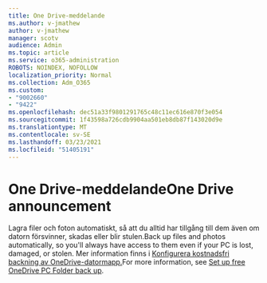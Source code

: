 ```yaml
---
title: One Drive-meddelande
ms.author: v-jmathew
author: v-jmathew
manager: scotv
audience: Admin
ms.topic: article
ms.service: o365-administration
ROBOTS: NOINDEX, NOFOLLOW
localization_priority: Normal
ms.collection: Adm_O365
ms.custom:
- "9002660"
- "9422"
ms.openlocfilehash: dec51a33f9801291765c48c11ec616e870f3e054
ms.sourcegitcommit: 1f43598a726cdb9904aa501eb8db87f143020d9e
ms.translationtype: MT
ms.contentlocale: sv-SE
ms.lasthandoff: 03/23/2021
ms.locfileid: "51405191"
---
```

# <a name="one-drive-announcement"></a><span data-ttu-id="0d249-102">One Drive-meddelande</span><span class="sxs-lookup"><span data-stu-id="0d249-102">One Drive announcement</span></span>

<span data-ttu-id="0d249-103">Lagra filer och foton automatiskt, så att du alltid har tillgång till dem även om datorn försvinner, skadas eller blir stulen.</span><span class="sxs-lookup"><span data-stu-id="0d249-103">Back up files and photos automatically, so you'll always have access to them even if your PC is lost, damaged, or stolen.</span></span> <span data-ttu-id="0d249-104">Mer information finns i [Konfigurera kostnadsfri backning av OneDrive-datormapp.](https://www.microsoft.com/microsoft-365/onedrive/pc-cloud-backup)</span><span class="sxs-lookup"><span data-stu-id="0d249-104">For more information, see [Set up free OneDrive PC Folder back up](https://www.microsoft.com/microsoft-365/onedrive/pc-cloud-backup).</span></span>
